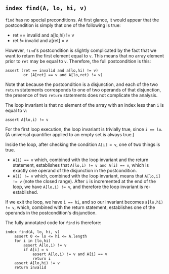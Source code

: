 ## `index find(A, lo, hi, v)`
```find``` has no special preconditions.
At first glance, it would appear that
the postcondition is simply that
one of the following is true:
* ret == invalid and a[lo,hi) != v
* ret != invalid and a[ret] = v

However, ```find```'s postcondition is slightly complicated
by the fact that we want to return the first element
equal to ```v```.
This means that no array element prior to ```ret```
may be equal to ```v```.
Therefore, the full postcondition is this:
```
assert (ret == invalid and a[lo,hi) != v)
        or (A[ret] == v and A[lo,ret) != v)
```
Note that because the postcondition is a disjunction,
and each of the two ```return``` statements
corresponds to one of two operands
of that disjunction,
the presence of two ```return``` statements
does not complicate the analysis.

The loop invariant is that
no element of the array
with an index less than ```i```
is equal to v:
```
assert A[lo,i) != v
```
For the first loop execution,
the loop invariant is trivially true,
since ```i == lo```.
(A universal quantifier applied to an empty
set is always true.)

Inside the loop,
after checking the condition ```A[i] = v```,
one of two things is true.
* ```A[i] == v``` which, combined with the loop invariant
and the return statement,
establishes that ```A[lo,i) != v and A[i] == v```,
which is exactly one operand of the disjunction
in the postcondition.
* ```A[i] != v``` which, combined with the loop invariant,
means that ```A[lo,i] != v``` (note the closed range).
After ```i``` is incremented at the end of the loop,
we have ```A[lo,i) != v```, and therefore the loop
invariant is re-established.

If we exit the loop, we have ```i == hi```,
and so our invariant becomes ```a[lo,hi) != v```,
which, combined with the return statement,
establishes one of the operands
in the postcondition's disjunction.

The fully annotated code for ```find``` is therefore: 
```
index find(A, lo, hi, v)
    assert 0 <= lo <= hi <= A.length
    for i in [lo,hi)
        assert A[lo,i) != v
        if A[i] = v
            assert A[lo,i) != v and A[i] == v
            return i
    assert A[lo,hi) != v
    return invalid
```
